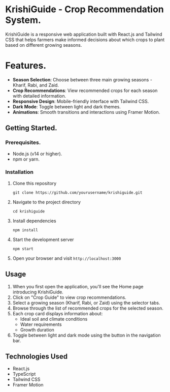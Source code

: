 # KrishiGuide - Crop Recommendation System.

KrishiGuide is a responsive web application built with React.js and Tailwind CSS that helps farmers make informed decisions about which crops to plant based on different growing seasons.

# Features.

- **Season Selection**: Choose between three main growing seasons - Kharif, Rabi, and Zaid.
- **Crop Recommendations**: View recommended crops for each season with detailed information.
- **Responsive Design**: Mobile-friendly interface with Tailwind CSS.
- **Dark Mode**: Toggle between light and dark themes.
- **Animations**: Smooth transitions and interactions using Framer Motion.

## Getting Started.

### Prerequisites.

- Node.js (v14 or higher).
- npm or yarn.

### Installation

1. Clone this repository
   ```
   git clone https://github.com/yourusername/krishiguide.git
   ```

2. Navigate to the project directory
   ```
   cd krishiguide
   ```

3. Install dependencies
   ```
   npm install
   ```

4. Start the development server
   ```
   npm start
   ```

5. Open your browser and visit `http://localhost:3000`

## Usage

1. When you first open the application, you'll see the Home page introducing KrishiGuide.
2. Click on "Crop Guide" to view crop recommendations.
3. Select a growing season (Kharif, Rabi, or Zaid) using the selector tabs.
4. Browse through the list of recommended crops for the selected season.
5. Each crop card displays information about:
   - Ideal soil and climate conditions
   - Water requirements
   - Growth duration
6. Toggle between light and dark mode using the button in the navigation bar.

## Technologies Used

- React.js
- TypeScript
- Tailwind CSS
- Framer Motion
